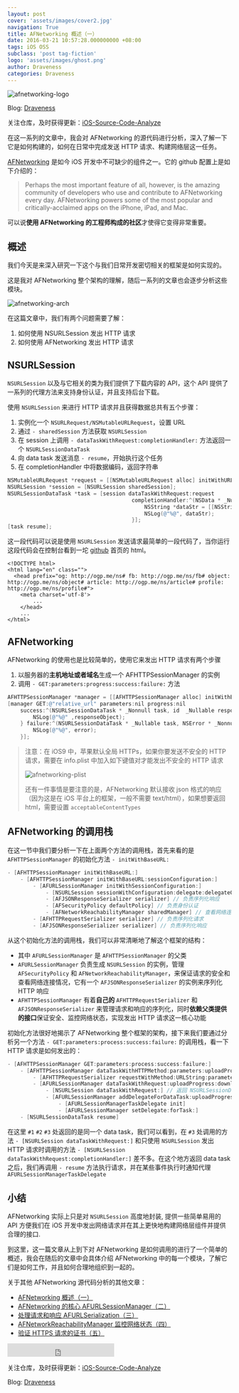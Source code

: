 ```yaml
---
layout: post
cover: 'assets/images/cover2.jpg'
navigation: True
title: AFNetworking 概述（一）
date: 2016-03-21 10:57:28.000000000 +08:00
tags: iOS OSS
subclass: 'post tag-fiction'
logo: 'assets/images/ghost.png'
author: Draveness
categories: Draveness
---
```



![afnetworking-logo](http://7xrlu3.com1.z0.glb.clouddn.com/2016-03-21-afnetworking-logo.png)

Blog: [Draveness](http://draveness.me)

关注仓库，及时获得更新：[iOS-Source-Code-Analyze](https://github.com/draveness/iOS-Source-Code-Analyze)

在这一系列的文章中，我会对 AFNetworking 的源代码进行分析，深入了解一下它是如何构建的，如何在日常中完成发送 HTTP 请求、构建网络层这一任务。

[AFNetworking](https://github.com/AFNetworking/AFNetworking) 是如今 iOS 开发中不可缺少的组件之一。它的 github 配置上是如下介绍的：

> Perhaps the most important feature of all, however, is the amazing community of developers who use and contribute to AFNetworking every day. AFNetworking powers some of the most popular and critically-acclaimed apps on the iPhone, iPad, and Mac.

可以说**使用 AFNetworking 的工程师构成的社区**才使得它变得非常重要。

## 概述

我们今天是来深入研究一下这个与我们日常开发密切相关的框架是如何实现的。

这是我对 AFNetworking 整个架构的理解，随后一系列的文章也会逐步分析这些模块。

![afnetworking-arch](http://7xrlu3.com1.z0.glb.clouddn.com/2016-03-21-afnetworking-arch.png)


在这篇文章中，我们有两个问题需要了解：

1. 如何使用 NSURLSession 发出 HTTP 请求
2. 如何使用 AFNetworking 发出 HTTP 请求

## NSURLSession

`NSURLSession` 以及与它相关的类为我们提供了下载内容的 API，这个 API 提供了一系列的代理方法来支持身份认证，并且支持后台下载。

使用 `NSURLSession` 来进行 HTTP 请求并且获得数据总共有五个步骤：

1. 实例化一个 `NSURLRequest/NSMutableURLRequest`，设置 URL
2. 通过 `- sharedSession` 方法获取 `NSURLSession`
3. 在 session 上调用 `- dataTaskWithRequest:completionHandler:` 方法返回一个 `NSURLSessionDataTask`
4. 向 data task 发送消息 `- resume`，开始执行这个任务
5. 在 completionHandler 中将数据编码，返回字符串

~~~objectivec
NSMutableURLRequest *request = [[NSMutableURLRequest alloc] initWithURL:[[NSURL alloc] initWithString:@"https://github.com"]];
NSURLSession *session = [NSURLSession sharedSession];
NSURLSessionDataTask *task = [session dataTaskWithRequest:request
                                       completionHandler:^(NSData * _Nullable data, NSURLResponse * _Nullable response, NSError * _Nullable error) {
                                           NSString *dataStr = [[NSString alloc] initWithData:data encoding:NSUTF8StringEncoding];
                                           NSLog(@"%@", dataStr);
                                       }];
[task resume];
~~~

这一段代码可以说是使用 `NSURLSession` 发送请求最简单的一段代码了，当你运行这段代码会在控制台看到一坨 [github](github.com) 首页的 html。

~~~
<!DOCTYPE html>
<html lang="en" class="">
  <head prefix="og: http://ogp.me/ns# fb: http://ogp.me/ns/fb# object: http://ogp.me/ns/object# article: http://ogp.me/ns/article# profile: http://ogp.me/ns/profile#">
    <meta charset='utf-8'>
		...
	</head>
	...
</html>
~~~

## AFNetworking

AFNetworking 的使用也是比较简单的，使用它来发出 HTTP 请求有两个步骤

1. 以服务器的**主机地址或者域名**生成一个 AFHTTPSessionManager 的实例
2. 调用 `- GET:parameters:progress:success:failure:` 方法

~~~objectivec
AFHTTPSessionManager *manager = [[AFHTTPSessionManager alloc] initWithBaseURL:[[NSURL alloc] initWithString:@"hostname"]];
[manager GET:@"relative_url" parameters:nil progress:nil
    success:^(NSURLSessionDataTask * _Nonnull task, id  _Nullable responseObject) {
        NSLog(@"%@" ,responseObject);
    } failure:^(NSURLSessionDataTask * _Nullable task, NSError * _Nonnull error) {
        NSLog(@"%@", error);
    }];
~~~

> 注意：在 iOS9 中，苹果默认全局 HTTPs，如果你要发送不安全的 HTTP 请求，需要在 info.plist 中加入如下键值对才能发出不安全的 HTTP 请求
>
> ![afnetworking-plist](http://7xrlu3.com1.z0.glb.clouddn.com/2016-03-21-afnetworking-plist.png)
>
> 还有一件事情是要注意的是，AFNetworking 默认接收 json 格式的响应（因为这是在 iOS 平台上的框架，一般不需要 text/html），如果想要返回 html，需要设置 `acceptableContentTypes`

## AFNetworking 的调用栈

在这一节中我们要分析一下在上面两个方法的调用栈，首先来看的是 `AFHTTPSessionManager` 的初始化方法 `- initWithBaseURL:`

~~~objectivec
- [AFHTTPSessionManager initWithBaseURL:]
	- [AFHTTPSessionManager initWithBaseURL:sessionConfiguration:]
		- [AFURLSessionManager initWithSessionConfiguration:]
			- [NSURLSession sessionWithConfiguration:delegate:delegateQueue:]
			- [AFJSONResponseSerializer serializer] // 负责序列化响应
			- [AFSecurityPolicy defaultPolicy] // 负责身份认证
			- [AFNetworkReachabilityManager sharedManager] // 查看网络连接情况
		- [AFHTTPRequestSerializer serializer] // 负责序列化请求
		- [AFJSONResponseSerializer serializer] // 负责序列化响应
~~~

从这个初始化方法的调用栈，我们可以非常清晰地了解这个框架的结构：

+ 其中 `AFURLSessionManager` 是 `AFHTTPSessionManager` 的父类
+ `AFURLSessionManager` 负责生成 `NSURLSession` 的实例，管理 `AFSecurityPolicy` 和 `AFNetworkReachabilityManager`，来保证请求的安全和查看网络连接情况，它有一个 `AFJSONResponseSerializer` 的实例来序列化 HTTP 响应
+ `AFHTTPSessionManager` 有着**自己的** `AFHTTPRequestSerializer` 和 `AFJSONResponseSerializer` 来管理请求和响应的序列化，同时**依赖父类提供的接口**保证安全、监控网络状态，实现发出 HTTP 请求这一核心功能

初始化方法很好地揭示了 AFNetworking 整个框架的架构，接下来我们要通过分析另一个方法 `- GET:parameters:process:success:failure:` 的调用栈，看一下 HTTP 请求是如何发出的：

~~~objectivec
- [AFHTTPSessionManager GET:parameters:process:success:failure:]
	- [AFHTTPSessionManager dataTaskWithHTTPMethod:parameters:uploadProgress:downloadProgress:success:failure:] // 返回 NSURLSessionDataTask #1
		- [AFHTTPRequestSerializer requestWithMethod:URLString:parameters:error:] // 返回 NSMutableURLRequest
		- [AFURLSessionManager dataTaskWithRequest:uploadProgress:downloadProgress:completionHandler:] // 返回 NSURLSessionDataTask #2
			- [NSURLSession dataTaskWithRequest:] // 返回 NSURLSessionDataTask #3
			- [AFURLSessionManager addDelegateForDataTask:uploadProgress:downloadProgress:completionHandler:]
				- [AFURLSessionManagerTaskDelegate init]
				- [AFURLSessionManager setDelegate:forTask:]
	- [NSURLSessionDataTask resume]
~~~

在这里 `#1` `#2` `#3` 处返回的是同一个 data task，我们可以看到，在 `#3` 处调用的方法 `- [NSURLSession dataTaskWithRequest:]` 和只使用 `NSURLSession` 发出 HTTP 请求时调用的方法 `- [NSURLSession dataTaskWithRequest:completionHandler:]` 差不多。在这个地方返回 data task 之后，我们再调用 `- resume` 方法执行请求，并在某些事件执行时通知代理 `AFURLSessionManagerTaskDelegate`

## 小结

AFNetworking 实际上只是对 `NSURLSession` 高度地封装, 提供一些简单易用的 API 方便我们在 iOS 开发中发出网络请求并在其上更快地构建网络层组件并提供合理的接口.

到这里，这一篇文章从上到下对 AFNetworking 是如何调用的进行了一个简单的概述，我会在随后的文章中会具体介绍 AFNetworking 中的每一个模块，了解它们是如何工作，并且如何合理地组织到一起的。

关于其他 AFNetworking 源代码分析的其他文章：

+ [AFNetworking 概述（一）](http://draveness.me/afnetworking1)
+ [AFNetworking 的核心 AFURLSessionManager（二）](http://draveness.me/afnetworking2)
+ [处理请求和响应 AFURLSerialization（三）](http://draveness.me/afnetworking3)
+ [AFNetworkReachabilityManager 监控网络状态（四）](http://draveness.me/afnetworking4)
+ [验证 HTTPS 请求的证书（五）](http://draveness.me/afnetworking5)

<iframe src="http://ghbtns.com/github-btn.html?user=draveness&type=follow&size=large" height="30" width="240" frameborder="0" scrolling="0" style="width:240px; height: 30px;" allowTransparency="true"></iframe>

关注仓库，及时获得更新：[iOS-Source-Code-Analyze](https://github.com/draveness/iOS-Source-Code-Analyze)

Blog: [Draveness](http://draveness.me)


